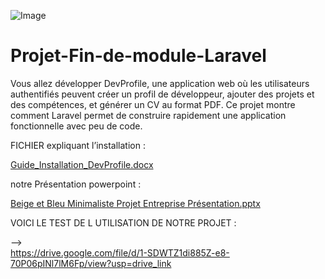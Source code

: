   ![Image](https://github.com/user-attachments/assets/d73100e5-8220-4dda-8f04-5598d9609d52)


# Projet-Fin-de-module-Laravel
Vous allez développer DevProfile, une application web où les utilisateurs authentifiés peuvent créer un profil de développeur, ajouter des projets et des compétences, et générer un CV au format PDF. Ce projet montre comment Laravel permet de construire rapidement une application fonctionnelle avec peu de code.

FICHIER expliquant l’installation :

[Guide_Installation_DevProfile.docx](https://github.com/user-attachments/files/20374472/Guide_Installation_DevProfile_Laravel.docx)

notre Présentation powerpoint :

[Beige et Bleu Minimaliste Projet Entreprise Présentation.pptx](https://github.com/user-attachments/files/20374529/Beige.et.Bleu.Minimaliste.Projet.Entreprise.Presentation.pptx)

VOICI LE TEST DE  L UTILISATION DE NOTRE PROJET :

-->  
https://drive.google.com/file/d/1-SDWTZ1di885Z-e8-70P06pINl7lM6Fp/view?usp=drive_link

